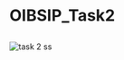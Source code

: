 # OIBSIP_Task2
##
![task 2 ss](https://user-images.githubusercontent.com/117944212/228051179-98afb7cb-3fdf-4270-a46b-ca72701d36bf.png)
